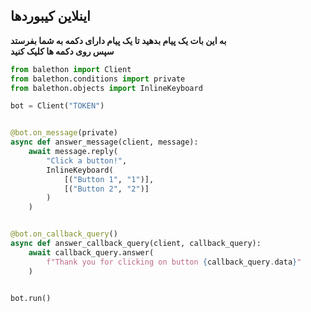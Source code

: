 ## اینلاین کیبوردها

**به این بات یک پیام بدهید تا یک پیام دارای دکمه به شما بفرستد\
سپس روی دکمه ها کلیک کنید**

```python
from balethon import Client
from balethon.conditions import private
from balethon.objects import InlineKeyboard

bot = Client("TOKEN")


@bot.on_message(private)
async def answer_message(client, message):
    await message.reply(
        "Click a button!",
        InlineKeyboard(
            [("Button 1", "1")],
            [("Button 2", "2")]
        )
    )


@bot.on_callback_query()
async def answer_callback_query(client, callback_query):
    await callback_query.answer(
        f"Thank you for clicking on button {callback_query.data}"
    )


bot.run()
```